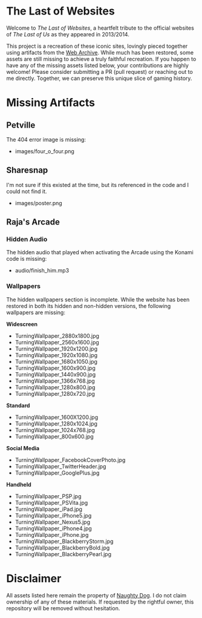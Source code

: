 # The Last of Websites

Welcome to *The Last of Websites*, a heartfelt tribute to the official websites of *The Last of Us* as they appeared in 2013/2014.

This project is a recreation of these iconic sites, lovingly pieced together using artifacts from the [Web Archive](http://web.archive.org). While much has been restored, some assets are still missing to achieve a truly faithful recreation. If you happen to have any of the missing assets listed below, your contributions are highly welcome! Please consider submitting a PR (pull request) or reaching out to me directly. Together, we can preserve this unique slice of gaming history.

# Missing Artifacts

## Petville

The 404 error image is missing:

- images/four_o_four.png

## Sharesnap

I'm not sure if this existed at the time, but its referenced in the code and I could not find it.

- images/poster.png

## Raja's Arcade

### Hidden Audio
The hidden audio that played when activating the Arcade using the Konami code is missing:  
- audio/finish_him.mp3

### Wallpapers
The hidden wallpapers section is incomplete. While the website has been restored in both its hidden and non-hidden versions, the following wallpapers are missing:

**Widescreen**  
- TurningWallpaper_2880x1800.jpg  
- TurningWallpaper_2560x1600.jpg  
- TurningWallpaper_1920x1200.jpg  
- TurningWallpaper_1920x1080.jpg  
- TurningWallpaper_1680x1050.jpg  
- TurningWallpaper_1600x900.jpg  
- TurningWallpaper_1440x900.jpg  
- TurningWallpaper_1366x768.jpg  
- TurningWallpaper_1280x800.jpg  
- TurningWallpaper_1280x720.jpg  

**Standard**  
- TurningWallpaper_1600X1200.jpg  
- TurningWallpaper_1280x1024.jpg  
- TurningWallpaper_1024x768.jpg  
- TurningWallpaper_800x600.jpg  

**Social Media**  
- TurningWallpaper_FacebookCoverPhoto.jpg  
- TurningWallpaper_TwitterHeader.jpg  
- TurningWallpaper_GooglePlus.jpg  

**Handheld**  
- TurningWallpaper_PSP.jpg  
- TurningWallpaper_PSVita.jpg  
- TurningWallpaper_iPad.jpg  
- TurningWallpaper_iPhone5.jpg  
- TurningWallpaper_Nexus5.jpg  
- TurningWallpaper_iPhone4.jpg  
- TurningWallpaper_iPhone.jpg  
- TurningWallpaper_BlackberryStorm.jpg  
- TurningWallpaper_BlackberryBold.jpg  
- TurningWallpaper_BlackberryPearl.jpg  

# Disclaimer

All assets listed here remain the property of [Naughty Dog](https://www.naughtydog.com). I do not claim ownership of any of these materials. If requested by the rightful owner, this repository will be removed without hesitation. 
